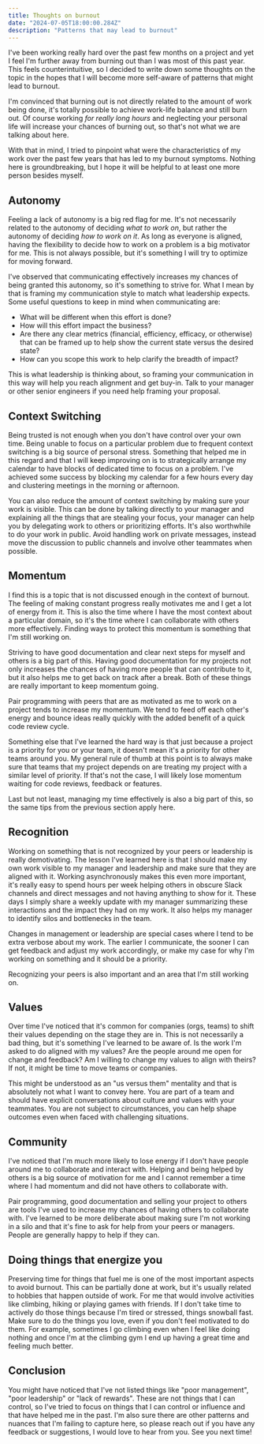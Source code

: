 ```yaml
---
title: Thoughts on burnout
date: "2024-07-05T18:00:00.284Z"
description: "Patterns that may lead to burnout"
---
```


I've been working really hard over the past few months on a project and yet I feel I'm further away from burning out than I was most of this past year. This feels counterintuitive, so I decided to write down some thoughts on the topic in the hopes that I will become more self-aware of patterns that might lead to burnout.

I'm convinced that burning out is not directly related to the amount of work being done, it's totally possible to achieve work-life balance and still burn out. Of course working _for really long hours_ and neglecting your personal life will increase your chances of burning out, so that's not what we are talking about here.

With that in mind, I tried to pinpoint what were the characteristics of my work over the past few years that has led to my burnout symptoms. Nothing here is groundbreaking, but I hope it will be helpful to at least one more person besides myself.

## Autonomy

Feeling a lack of autonomy is a big red flag for me. It's not necessarily related to the autonomy of deciding _what to work on_, but rather the autonomy of deciding _how to work on it_. As long as everyone is aligned, having the flexibility to decide how to work on a problem is a big motivator for me. This is not always possible, but it's something I will try to optimize for moving forward.

I've observed that communicating effectively increases my chances of being granted this autonomy, so it's something to strive for. What I mean by that is framing my communication style to match what leadership expects. Some useful questions to keep in mind when communicating are:

- What will be different when this effort is done?
- How will this effort impact the business?
- Are there any clear metrics (financial, efficiency, efficacy, or otherwise) that can be framed up to help show the current state versus the desired state?
- How can you scope this work to help clarify the breadth of impact?

This is what leadership is thinking about, so framing your communication in this way will help you reach alignment and get buy-in. Talk to your manager or other senior engineers if you need help framing your proposal.

## Context Switching

Being trusted is not enough when you don't have control over your own time. Being unable to focus on a particular problem due to frequent context switching is a big source of personal stress. Something that helped me in this regard and that I will keep improving on is to strategically arrange my calendar to have blocks of dedicated time to focus on a problem. I've achieved some success by blocking my calendar for a few hours every day and clustering meetings in the morning or afternoon.

You can also reduce the amount of context switching by making sure your work is visible. This can be done by talking directly to your manager and explaining all the things that are stealing your focus, your manager can help you by delegating work to others or prioritizing efforts. It's also worthwhile to do your work in public. Avoid handling work on private messages, instead move the discussion to public channels and involve other teammates when possible.

## Momentum

I find this is a topic that is not discussed enough in the context of burnout. The feeling of making constant progress really motivates me and I get a lot of energy from it. This is also the time where I have the most context about a particular domain, so it's the time where I can collaborate with others more effectively. Finding ways to protect this momentum is something that I'm still working on.

Striving to have good documentation and clear next steps for myself and others is a big part of this. Having good documentation for my projects not only increases the chances of having more people that can contribute to it, but it also helps me to get back on track after a break. Both of these things are really important to keep momentum going.

Pair programming with peers that are as motivated as me to work on a project tends to increase my momentum. We tend to feed off each other's energy and bounce ideas really quickly with the added benefit of a quick code review cycle.

Something else that I've learned the hard way is that just because a project is a priority for you or your team, it doesn't mean it's a priority for other teams around you. My general rule of thumb at this point is to always make sure that teams that my project depends on are treating my project with a similar level of priority. If that's not the case, I will likely lose momentum waiting for code reviews, feedback or features.

Last but not least, managing my time effectively is also a big part of this, so the same tips from the previous section apply here.

## Recognition

Working on something that is not recognized by your peers or leadership is really demotivating. The lesson I've learned here is that I should make my own work visible to my manager and leadership and make sure that they are aligned with it. Working asynchronously makes this even more important, it's really easy to spend hours per week helping others in obscure Slack channels and direct messages and not having anything to show for it. These days I simply share a weekly update with my manager summarizing these interactions and the impact they had on my work. It also helps my manager to identify silos and bottlenecks in the team.

Changes in management or leadership are special cases where I tend to be extra verbose about my work. The earlier I communicate, the sooner I can get feedback and adjust my work accordingly, or make my case for why I'm working on something and it should be a priority.

Recognizing your peers is also important and an area that I'm still working on.

## Values

Over time I've noticed that it's common for companies (orgs, teams) to shift their values depending on the stage they are in. This is not necessarily a bad thing, but it's something I've learned to be aware of. Is the work I'm asked to do aligned with my values? Are the people around me open for change and feedback? Am I willing to change my values to align with theirs? If not, it might be time to move teams or companies.

This might be understood as an "us versus them" mentality and that is absolutely not what I want to convey here. You are part of a team and should have explicit conversations about culture and values with your teammates. You are not subject to circumstances, you can help shape outcomes even when faced with challenging situations.

## Community

I've noticed that I'm much more likely to lose energy if I don't have people around me to collaborate and interact with. Helping and being helped by others is a big source of motivation for me and I cannot remember a time where I had momentum and did not have others to collaborate with.

Pair programming, good documentation and selling your project to others are tools I've used to increase my chances of having others to collaborate with. I've learned to be more deliberate about making sure I'm not working in a silo and that it's fine to ask for help from your peers or managers. People are generally happy to help if they can.

## Doing things that energize you

Preserving time for things that fuel me is one of the most important aspects to avoid burnout. This can be partially done at work, but it's usually related to hobbies that happen outside of work. For me that would involve activities like climbing, hiking or playing games with friends. If I don't take time to actively do those things because I'm tired or stressed, things snowball fast. Make sure to do the things you love, even if you don't feel motivated to do them. For example, sometimes I go climbing even when I feel like doing nothing and once I'm at the climbing gym I end up having a great time and feeling much better.

## Conclusion

You might have noticed that I've not listed things like "poor management", "poor leadership" or "lack of rewards". These are not things that I can control, so I've tried to focus on things that I can control or influence and that have helped me in the past. I'm also sure there are other patterns and nuances that I'm failing to capture here, so please reach out if you have any feedback or suggestions, I would love to hear from you. See you next time!
